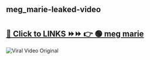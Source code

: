 
 ## meg_marie-leaked-video 

# <h2><a href="https://clipsfans.com/meg_marie&ref=git">🔗 Click to LINKS ⏩⏩ 👉 🟢 meg marie </a></h2>

<a href="https://clipsfans.com/meg_marie&ref=git" rel="nofollow" data-target="animated-image.originalLink"><img src="https://i.ibb.co.com/xMMVF88/686577567.gif" alt="Viral Video Original" style="max-width: 100%; display: inline-block;" data-target="animated-image.originalImage"></a>
